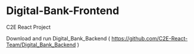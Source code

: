# Digital-Bank-Frontend
C2E React Project

Download and run Digital_Bank_Backend ( https://github.com/C2E-React-Team/Digital_Bank_Backend ) 
